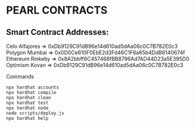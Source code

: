 # PEARL CONTRACTS

## Smart Contract Addresses:

Celo Alfajores => 0xDb9129C91dB96e14d610ad5dAa06c0C7B782E0c3
Polygon Mumbai => 0x0D0Ce610F0EbE2d3Fd46C1F6a65b4DdB6140674f
Ethereum Rinkeby => 0x8A2bbff6C457468fBB8796Ad7AD44D23a5E395D0
Optimism Kovan => 0xDb9129C91dB96e14d610ad5dAa06c0C7B782E0c3

Commands

```shell
npx hardhat accounts
npx hardhat compile
npx hardhat clean
npx hardhat test
npx hardhat node
node scripts/deploy.js
npx hardhat help
```
